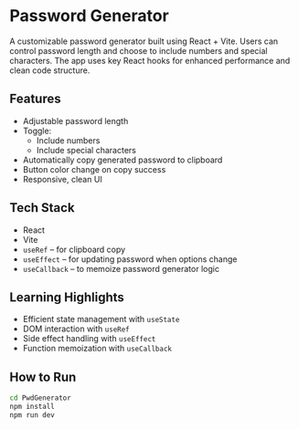 # Password Generator

A customizable password generator built using React + Vite. Users can control password length and choose to include numbers and special characters. The app uses key React hooks for enhanced performance and clean code structure.

## Features

- Adjustable password length
- Toggle:
  - Include numbers
  - Include special characters
- Automatically copy generated password to clipboard
- Button color change on copy success
- Responsive, clean UI

## Tech Stack

- React
- Vite
- `useRef` – for clipboard copy
- `useEffect` – for updating password when options change
- `useCallback` – to memoize password generator logic

## Learning Highlights

- Efficient state management with `useState`
- DOM interaction with `useRef`
- Side effect handling with `useEffect`
- Function memoization with `useCallback`

## How to Run

```bash
cd PwdGenerator
npm install
npm run dev
```
